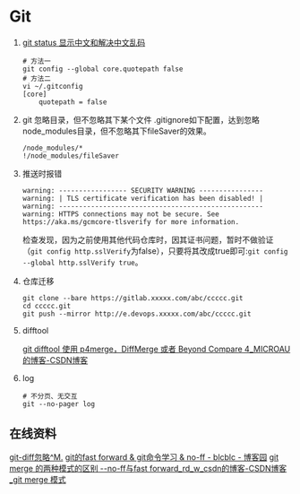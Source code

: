 # Git

1. [git status 显示中文和解决中文乱码](https://blog.csdn.net/u012145252/article/details/81775362)

    ```shell
    # 方法一
    git config --global core.quotepath false
    # 方法二
    vi ~/.gitconfig
    [core]
        quotepath = false
    ```

2. git 忽略目录，但不忽略其下某个文件
    .gitignore如下配置，达到忽略node_modules目录，但不忽略其下fileSaver的效果。

    ```shell
    /node_modules/*
    !/node_modules/fileSaver
    ```

3. 推送时报错

    ```shell
    warning: ----------------- SECURITY WARNING ----------------
    warning: | TLS certificate verification has been disabled! |
    warning: ---------------------------------------------------
    warning: HTTPS connections may not be secure. See https://aka.ms/gcmcore-tlsverify for more information.
    ```

    检查发现，因为之前使用其他代码仓库时，因其证书问题，暂时不做验证（`git config http.sslVerify`为false），只要将其改成true即可:`git config --global http.sslVerify true`。

4. 仓库迁移

    ```shell
    git clone --bare https://gitlab.xxxxx.com/abc/ccccc.git
    cd ccccc.git
    git push --mirror http://e.devops.xxxxx.com/abc/ccccc.git
    ```

5. difftool

    [git difftool 使用 p4merge，DiffMerge 或者 Beyond Compare 4_MICROAU的博客-CSDN博客](https://blog.csdn.net/zhufu86/article/details/118930307)

6. log

    ```shell
    # 不分页、无交互
    git --no-pager log
    ```

## 在线资料

[git-diff忽略^M.](https://blog.csdn.net/asdfgh0077/article/details/104157910)
[git的fast forward &amp; git命令学习 &amp; no-ff - blcblc - 博客园](https://www.cnblogs.com/charlesblc/p/6132384.html)
[git merge 的两种模式的区别  --no-ff与fast forward_rd_w_csdn的博客-CSDN博客_git merge 模式](https://blog.csdn.net/rd_w_csdn/article/details/114871924)